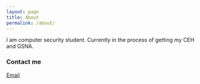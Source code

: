 ```yaml
---
layout: page
title: About
permalink: /about/
---
```


I am computer security student. Currently in the process of getting my CEH and GSNA. 

### Contact me

[Email](mailto:jrp494@gmail.com)
